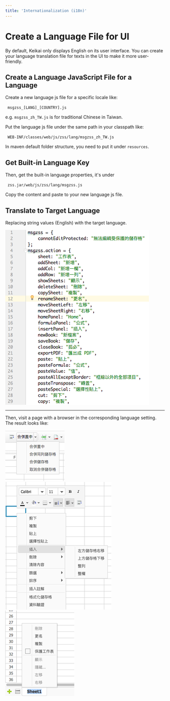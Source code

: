 ```yaml
---
title: 'Internationalization (i18n)'
---
```


# Create a Language File for UI

By default, Keikai only displays English on its user interface. You can
create your language translation file for texts in the UI to make it
more user-friendly.

## Create a Language JavaScript File for a Language

Create a new language js file for a specific locale like:

` msgzss_[LANG]_[COUNTRY].js`

e.g. `msgzss_zh_TW.js` is for traditional Chinese in Taiwan.

Put the language js file under the same path in your classpath like:

` WEB-INF/classes/web/js/zss/lang/msgzss_zh_TW.js`

In maven default folder structure, you need to put it under `resources`.

## Get Built-in Language Key

Then, get the built-in language properties, it's under

` zss.jar/web/js/zss/lang/msgzss.js`

Copy the content and paste to your new language js file.

## Translate to Target Language

Replacing string values (English) with the target language. 

![center](/assets/images/dev-ref/Zss-essentials-language-translated.png)

-----

Then, visit a page with a browser in the corresponding language setting.
The result looks like:

![zss-essentials-i18n-chinese1.png](/assets/images/dev-ref/Zss-essentials-i18n-chinese1.png)
![zss-essentials-i18n-chinese2.png](/assets/images/dev-ref/Zss-essentials-i18n-chinese2.png)
![zss-essentials-i18n-chinese3.png](/assets/images/dev-ref/Zss-essentials-i18n-chinese3.png)

<!-- 
# Client-side Rendering Message

When your browser is waiting for a server's response, it will show a
"Processing" message. It's ZK's busy message, it will show different
text according to your browser locale (or specified locale). But if the
browser is busy at client-side rendering, it shows a busy message which
is hard-coded:

![center](/assets/images/dev-ref/Zss-essentials-client-rendering.png)

So we have to include a CSS file to override the existing text, please [check the example
project's](Download_Example_Source_Code) `WEB-INF/lang-addon.xml`, it includes a css:

``` xml
<stylesheet href="~./css/zss_styles*.css" type="text/css"/>
```
-->
